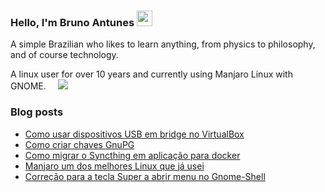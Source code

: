### Hello, I'm Bruno Antunes <img src="https://media.giphy.com/media/hvRJCLFzcasrR4ia7z/giphy.gif" width="25px">

A simple Brazilian who likes to learn anything, from physics to philosophy, and of course technology.

A linux user for over 10 years and currently using  Manjaro Linux with GNOME. <img src="https://www.wiki.manjaro.org/images/0/07/Manjaro-logo.png" width="15px"><img src="https://cdn0.iconfinder.com/data/icons/flat-round-system/512/gnome-18.png"> 


<!--
**antun3s/antun3s** is a ✨ _special_ ✨ repository because its `README.md` (this file) appears on your GitHub profile.

Here are some ideas to get you started:

- 🔭 I’m currently working on ...
- 🌱 I’m currently learning ...
- 👯 I’m looking to collaborate on ...
- 🤔 I’m looking for help with ...
- 💬 Ask me about ...
- 📫 How to reach me: ...
- 😄 Pronouns: ...
- ⚡ Fun fact: ...
-->

### Blog posts
<!-- BLOG-POST-LIST:START -->
- [Como usar dispositivos USB em bridge no VirtualBox](https://brunoantuness.wordpress.com/2022/06/18/como-usar-dispositivos-usb-em-bridge-no-virtualbox/)
- [Como criar chaves GnuPG](https://brunoantuness.wordpress.com/2022/06/16/como-criar-chaves-gnupg/)
- [Como migrar o Syncthing em aplicação para docker](https://brunoantuness.wordpress.com/2022/05/20/como-migrar-o-syncthing-em-aplicacao-para-docker/)
- [Manjaro um dos melhores Linux que já usei](https://brunoantuness.wordpress.com/2021/08/10/manjaro-um-dos-melhores-linux-que-ja-usei/)
- [Correção para a tecla Super a abrir menu no Gnome-Shell](https://brunoantuness.wordpress.com/2020/05/11/correcao-para-a-tecla-super-a-abrir-menu-no-gnome-shell/)
<!-- BLOG-POST-LIST:END -->